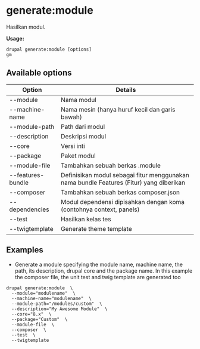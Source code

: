 # generate:module
Hasilkan modul.

**Usage:**
```
drupal generate:module [options]
gm
```

## Available options
Option | Details
-------|-------------
--module | Nama modul
--machine-name | Nama mesin (hanya huruf kecil dan garis bawah)
--module-path | Path dari modul
--description | Deskripsi modul
--core | Versi inti
--package | Paket modul
--module-file | Tambahkan sebuah berkas .module
--features-bundle | Definisikan modul sebagai fitur menggunakan nama bundle Features (Fitur) yang diberikan
--composer | Tambahkan sebuah berkas composer.json
--dependencies | Modul dependensi dipisahkan dengan koma (contohnya context, panels)
--test | Hasilkan kelas tes
--twigtemplate | Generate theme template

## Examples
* Generate a module specifying the module name, machine name, the path, its description, drupal core and the package name. In this example the composer file, the unit test and twig template are generated too
```
drupal generate:module  \
  --module="modulename"  \
  --machine-name="modulename"  \
  --module-path="/modules/custom"  \
  --description="My Awesome Module"  \
  --core="8.x"  \
  --package="Custom"  \
  --module-file  \
  --composer  \
  --test  \
  --twigtemplate
```
